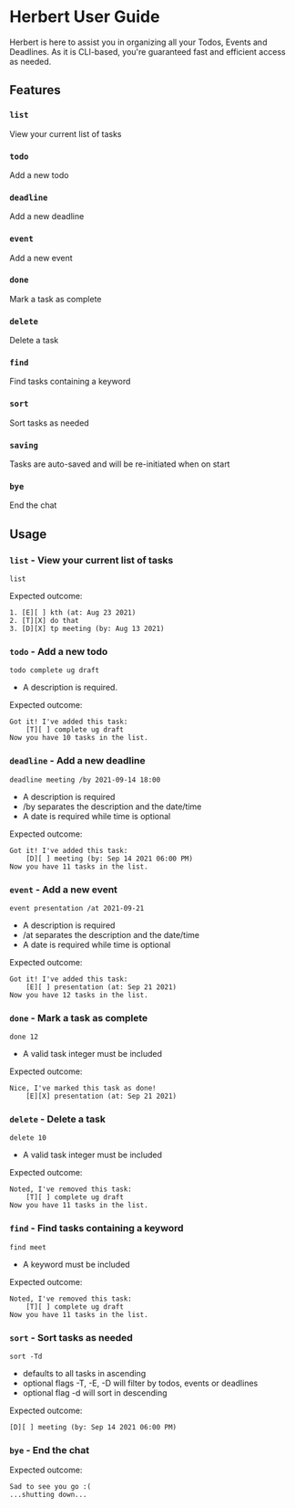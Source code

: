 # Herbert User Guide

Herbert is here to assist you in organizing all your Todos, Events and Deadlines. 
As it is CLI-based, you're guaranteed fast and efficient access as needed.

## Features 

### `list` 

View your current list of tasks

### `todo`

Add a new todo

### `deadline`

Add a new deadline

### `event`

Add a new event

### `done`

Mark a task as complete

### `delete`

Delete a task

### `find`

Find tasks containing a keyword

### `sort`

Sort tasks as needed

### `saving`

Tasks are auto-saved and will be re-initiated when on start

### `bye`

End the chat


## Usage

### `list` - View your current list of tasks

`list`

Expected outcome:

```
1. [E][ ] kth (at: Aug 23 2021)
2. [T][X] do that
3. [D][X] tp meeting (by: Aug 13 2021)
```

### `todo` - Add a new todo

`todo complete ug draft`

 - A description is required.

Expected outcome:

```
Got it! I've added this task:
    [T][ ] complete ug draft
Now you have 10 tasks in the list.
```

### `deadline` - Add a new deadline

`deadline meeting /by 2021-09-14 18:00`

 - A description is required
 - /by separates the description and the date/time
 - A date is required while time is optional

Expected outcome:

```
Got it! I've added this task:
	[D][ ] meeting (by: Sep 14 2021 06:00 PM)
Now you have 11 tasks in the list.
```

### `event` - Add a new event

`event presentation /at 2021-09-21`

 - A description is required
 - /at separates the description and the date/time
 - A date is required while time is optional

Expected outcome:

```
Got it! I've added this task:
	[E][ ] presentation (at: Sep 21 2021)
Now you have 12 tasks in the list.
```

### `done` - Mark a task as complete

`done 12`

 - A valid task integer must be included

Expected outcome:

```
Nice, I've marked this task as done!
	[E][X] presentation (at: Sep 21 2021)
```

### `delete` - Delete a task

`delete 10`

 - A valid task integer must be included

Expected outcome:

```
Noted, I've removed this task:
	[T][ ] complete ug draft
Now you have 11 tasks in the list.
```

### `find` - Find tasks containing a keyword

`find meet`

 - A keyword must be included

Expected outcome:

```
Noted, I've removed this task:
	[T][ ] complete ug draft
Now you have 11 tasks in the list.
```

### `sort` - Sort tasks as needed

`sort -Td`

 - defaults to all tasks in ascending
 - optional flags -T, -E, -D will filter by todos, events or deadlines
 - optional flag -d will sort in descending

Expected outcome:

```
[D][ ] meeting (by: Sep 14 2021 06:00 PM)
```

### `bye` - End the chat

Expected outcome:

```
Sad to see you go :(
...shutting down...
```

